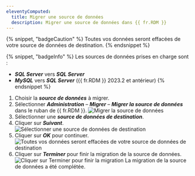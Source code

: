 ```yaml
---
eleventyComputed:
  title: Migrer une source de données
  description: Migrer une source de données dans {{ fr.RDM }}
---
```

{% snippet, "badgeCaution" %}
Toutes vos données seront effacées de votre source de données de destination.
{% endsnippet %}

{% snippet, "badgeInfo" %}
Les sources de données prises en charge sont :
* ***SQL Server*** vers ***SQL Server***
* ***MySQL*** vers ***SQL Server*** ({{ fr.RDM }} 2023.2 et antérieur)
{% endsnippet %}

1. Choisir la ***source de données*** à migrer.
1. Sélectionner ***Administration*** – ***Migrer*** – ***Migrer la source de données*** dans le ruban de {{ fr.RDM }}.
![Migrer la source de données](https://cdnweb.devolutions.net/docs/docs_en_rdm_windows_RDMWin2240.png)
1. Sélectionner une ***source de données de destination***.
1. Cliquer sur ***Suivant***.
![Sélectionner une source de données de destination](https://cdnweb.devolutions.net/docs/docs_en_rdm_windows_RDMWin2241.png)
1. Cliquer sur ***OK*** pour continuer.
![Toutes vos données seront effacées de votre source de données de destination](https://cdnweb.devolutions.net/docs/docs_en_rdm_windows_RDMWin2242.png)
1. Cliquer sur ***Terminer*** pour finir la migration de la source de données.
![Cliquer sur Terminer pour finir la migration](https://cdnweb.devolutions.net/docs/docs_en_rdm_windows_RDMWin2243.png)
La migration de la source de données a été complétée.
